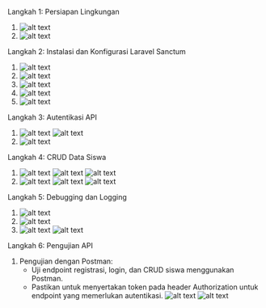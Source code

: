 Langkah 1: Persiapan Lingkungan


1. ![alt text](image.png)
2. ![alt text](image-1.png)

Langkah 2: Instalasi dan Konfigurasi Laravel Sanctum

1. ![alt text](image-2.png)
2. ![alt text](image-3.png)
3. ![alt text](image-4.png)
4. ![alt text](image-5.png)
5. ![alt text](image-6.png)

Langkah 3: Autentikasi API

1. ![alt text](image-7.png)
   ![alt text](image-8.png)
2. ![alt text](image-9.png)

Langkah 4: CRUD Data Siswa

1. ![alt text](image-10.png)
   ![alt text](image-11.png)
   ![alt text](image-12.png)
2. ![alt text](image-13.png)
   ![alt text](image-14.png)
   ![alt text](image-15.png)

Langkah 5: Debugging dan Logging

1. ![alt text](image-16.png)
2. ![alt text](image-17.png)
3. ![alt text](image-18.png)
   ![alt text](image-19.png)

Langkah 6: Pengujian API

1. Pengujian dengan Postman:
    - Uji endpoint registrasi, login, dan CRUD siswa menggunakan Postman.
    - Pastikan untuk menyertakan token pada header Authorization untuk endpoint yang memerlukan autentikasi.
      ![alt text](image-20.png)
      ![alt text](image-21.png)
